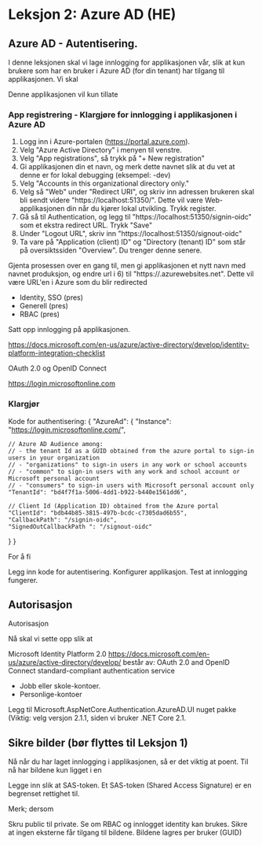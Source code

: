 # Leksjon 2: Azure AD (HE)

## Azure AD - Autentisering.

I denne leksjonen skal vi lage innlogging for applikasjonen vår, slik at kun brukere som har en bruker i Azure AD (for din tenant) har tilgang
til applikasjonen. Vi skal

Denne applikasjonen vil kun tillate 

### App registrering - Klargjøre for innlogging i applikasjonen i Azure AD

1. Logg inn i Azure-portalen (https://portal.azure.com).
2. Velg "Azure Active Directory" i menyen til venstre.
3. Velg "App registrations", så trykk på "+ New registration"
4. Gi applikasjonen din et navn, og merk dette navnet slik at du vet at denne er for lokal debugging (eksempel: <navn>-dev)
5. Velg "Accounts in this organizational directory only." 
6. Velg så "Web" under "Redirect URI", og skriv inn adressen brukeren skal bli sendt videre "https://localhost:51350/". Dette vil være
   Web-applikasjonen din når du kjører lokal utvikling. Trykk register.
7. Gå så til Authentication, og legg til "https://localhost:51350/signin-oidc" som et ekstra redirect URL. Trykk "Save"
8. Under "Logout URL", skriv inn "https://localhost:51350/signout-oidc"
9. Ta vare på "Application (client) ID" og "Directory (tenant) ID" som står på oversiktssiden "Overview". Du trenger denne senere.

Gjenta prosessen over en gang til, men gi applikasjonen et nytt navn med navnet produksjon, og endre url i  6) til "https://<dinapplikasjon>.azurewebsites.net". Dette vil være URL'en i Azure som du blir redirected

- Identity, SSO (pres)
- Generell (pres)
- RBAC (pres)

Satt opp innlogging på applikasjonen.


https://docs.microsoft.com/en-us/azure/active-directory/develop/identity-platform-integration-checklist


OAuth 2.0 og OpenID Connect

https://login.microsoftonline.com

### Klargjør

Kode for authentisering:
{
  "AzureAd": {
    "Instance": "https://login.microsoftonline.com/",

    // Azure AD Audience among:
    // - the tenant Id as a GUID obtained from the azure portal to sign-in users in your organization
    // - "organizations" to sign-in users in any work or school accounts
    // - "common" to sign-in users with any work and school account or Microsoft personal account
    // - "consumers" to sign-in users with Microsoft personal account only
    "TenantId": "bd4f7f1a-5006-4dd1-b922-b440e1561dd6",

    // Client Id (Application ID) obtained from the Azure portal
    "ClientId": "bdb44b85-3815-497b-bcdc-c7305dad6b55",
    "CallbackPath": "/signin-oidc",
    "SignedOutCallbackPath ": "/signout-oidc"
  }
}

For å fi


Legg inn kode for autentisering.
Konfigurer applikasjon.
Test at innlogging fungerer.




## Autorisasjon

Autorisasjon 

Nå skal vi sette opp slik at  



Microsoft Identity Platform 2.0 https://docs.microsoft.com/en-us/azure/active-directory/develop/
består av:
OAuth 2.0 and OpenID Connect standard-compliant authentication service
- Jobb eller skole-kontoer.
- Personlige-kontoer


Legg til Microsoft.AspNetCore.Authentication.AzureAD.UI nuget pakke (Viktig: velg versjon 2.1.1, siden vi bruker .NET Core 2.1.








## Sikre bilder (bør flyttes til Leksjon 1)

Nå når du har laget innlogging i applikasjonen, så er det viktig at poent. Til nå har bildene kun ligget i en 



Legge inn slik at SAS-token.
Et SAS-token (Shared Access Signature) er en begrenset rettighet til.

Merk; dersom 



Skru public til private.
Se om RBAC og innlogget identity kan brukes.
Sikre at ingen eksterne får tilgang til bildene.
Bildene lagres per bruker (GUID)
